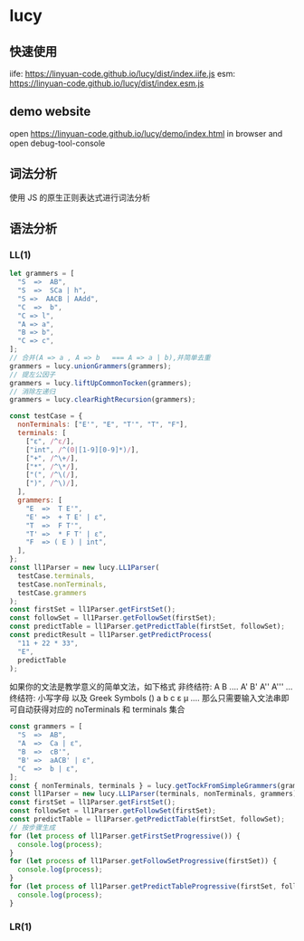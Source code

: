 # lucy

## 快速使用

iife: https://linyuan-code.github.io/lucy/dist/index.iife.js
esm: https://linyuan-code.github.io/lucy/dist/index.esm.js

## demo website

open https://linyuan-code.github.io/lucy/demo/index.html in browser and open debug-tool-console

## 词法分析

使用 JS 的原生正则表达式进行词法分析

## 语法分析

### LL(1)

```javascript
let grammers = [
  "S  =>  AB",
  "S  =>  SCa | h",
  "S =>  AACB | AAdd",
  "C  =>  b",
  "C => l",
  "A => a",
  "B => b",
  "C => c",
];
// 合并(A => a , A => b   === A => a | b),并简单去重
grammers = lucy.unionGrammers(grammers);
// 提左公因子
grammers = lucy.liftUpCommonTocken(grammers);
// 消除左递归
grammers = lucy.clearRightRecursion(grammers);
```

```javascript
const testCase = {
  nonTerminals: ["E'", "E", "T'", "T", "F"],
  terminals: [
    ["ε", /^ε/],
    ["int", /^(0|[1-9][0-9]*)/],
    ["+", /^\+/],
    ["*", /^\*/],
    ["(", /^\(/],
    [")", /^\)/],
  ],
  grammers: [
    "E  =>  T E'",
    "E' =>  + T E' | ε",
    "T  =>  F T'",
    "T' =>  * F T' | ε",
    "F  => ( E ) | int",
  ],
};
const ll1Parser = new lucy.LL1Parser(
  testCase.terminals,
  testCase.nonTerminals,
  testCase.grammers
);
const firstSet = ll1Parser.getFirstSet();
const followSet = ll1Parser.getFollowSet(firstSet);
const predictTable = ll1Parser.getPredictTable(firstSet, followSet);
const predictResult = ll1Parser.getPredictProcess(
  "11 + 22 * 33",
  "E",
  predictTable
);
```

如果你的文法是教学意义的简单文法，如下格式
非终结符: A B .... A' B' A'' A''' ...
终结符: 小写字母 以及 Greek Symbols () a b c ε μ ....
那么只需要输入文法串即可自动获得对应的 noTerminals 和 terminals 集合

```javascript
const grammers = [
  "S  =>  AB",
  "A  =>  Ca | ε",
  "B  =>  cB'",
  "B' =>  aACB' | ε",
  "C  =>  b | ε",
];
const { nonTerminals, terminals } = lucy.getTockFromSimpleGrammers(grammers);
const ll1Parser = new lucy.LL1Parser(terminals, nonTerminals, grammers);
const firstSet = ll1Parser.getFirstSet();
const followSet = ll1Parser.getFollowSet(firstSet);
const predictTable = ll1Parser.getPredictTable(firstSet, followSet);
// 按步骤生成
for (let process of ll1Parser.getFirstSetProgressive()) {
  console.log(process);
}
for (let process of ll1Parser.getFollowSetProgressive(firstSet)) {
  console.log(process);
}
for (let process of ll1Parser.getPredictTableProgressive(firstSet, followSet)) {
  console.log(process);
}
```

### LR(1)

